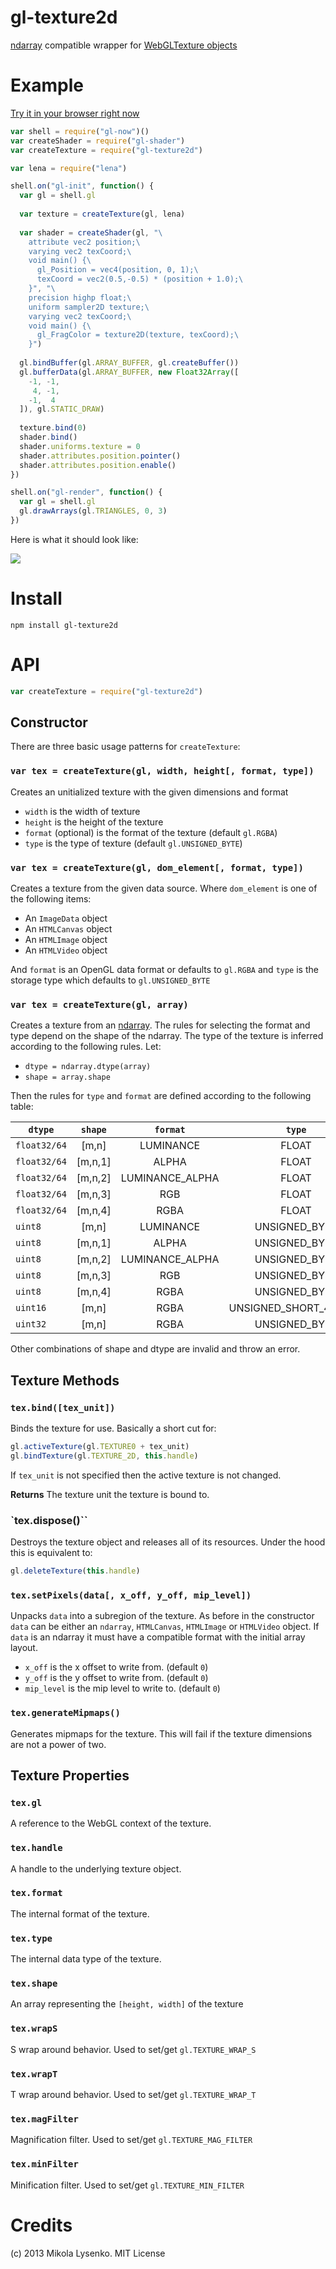 gl-texture2d
============
[ndarray](https://github.com/mikolalysenko/ndarray) compatible wrapper for [WebGLTexture objects](http://www.khronos.org/registry/webgl/specs/latest/)

# Example

[Try it in your browser right now](http://mikolalysenko.github.io/gl-texture2d/)

```javascript
var shell = require("gl-now")()
var createShader = require("gl-shader")
var createTexture = require("gl-texture2d")

var lena = require("lena")

shell.on("gl-init", function() {
  var gl = shell.gl
  
  var texture = createTexture(gl, lena)
  
  var shader = createShader(gl, "\
    attribute vec2 position;\
    varying vec2 texCoord;\
    void main() {\
      gl_Position = vec4(position, 0, 1);\
      texCoord = vec2(0.5,-0.5) * (position + 1.0);\
    }", "\
    precision highp float;\
    uniform sampler2D texture;\
    varying vec2 texCoord;\
    void main() {\
      gl_FragColor = texture2D(texture, texCoord);\
    }")
  
  gl.bindBuffer(gl.ARRAY_BUFFER, gl.createBuffer())
  gl.bufferData(gl.ARRAY_BUFFER, new Float32Array([
    -1, -1,
     4, -1,
    -1,  4
  ]), gl.STATIC_DRAW)
  
  texture.bind(0)
  shader.bind()
  shader.uniforms.texture = 0
  shader.attributes.position.pointer()
  shader.attributes.position.enable()
})

shell.on("gl-render", function() {
  var gl = shell.gl
  gl.drawArrays(gl.TRIANGLES, 0, 3)
})
```

Here is what it should look like:

<img src="https://raw.github.com/mikolalysenko/gl-texture2d/master/screenshot.png">

# Install

    npm install gl-texture2d

# API

```javascript
var createTexture = require("gl-texture2d")
```

## Constructor
There are three basic usage patterns for `createTexture`:

### `var tex = createTexture(gl, width, height[, format, type])`
Creates an unitialized texture with the given dimensions and format

* `width` is the width of texture
* `height` is the height of the texture
* `format` (optional) is the format of the texture (default `gl.RGBA`)
* `type` is the type of texture (default `gl.UNSIGNED_BYTE`)

### `var tex = createTexture(gl, dom_element[, format, type])`
Creates a texture from the given data source.  Where `dom_element` is one of the following items:

* An `ImageData` object
* An `HTMLCanvas` object
* An `HTMLImage` object
* An `HTMLVideo` object

And `format` is an OpenGL data format or defaults to `gl.RGBA` and `type` is the storage type which defaults to `gl.UNSIGNED_BYTE`

### `var tex = createTexture(gl, array)`
Creates a texture from an [ndarray](https://github.com/mikolalysenko/ndarray).  The rules for selecting the format and type depend on the shape of the ndarray.  The type of the texture is inferred according to the following rules.  Let:

* `dtype = ndarray.dtype(array)`
* `shape = array.shape`

Then the rules for `type` and `format` are defined according to the following table:

| `dtype`      | `shape`    | `format`        | `type`                 |
| ------------ |:----------:|:---------------:|:----------------------:|
| `float32/64` | [m,n]      | LUMINANCE       | FLOAT                  |
| `float32/64` | [m,n,1]    | ALPHA           | FLOAT                  |
| `float32/64` | [m,n,2]    | LUMINANCE_ALPHA | FLOAT                  |
| `float32/64` | [m,n,3]    | RGB             | FLOAT                  |
| `float32/64` | [m,n,4]    | RGBA            | FLOAT                  |
| `uint8`      | [m,n]      | LUMINANCE       | UNSIGNED_BYTE          |
| `uint8`      | [m,n,1]    | ALPHA           | UNSIGNED_BYTE          |
| `uint8`      | [m,n,2]    | LUMINANCE_ALPHA | UNSIGNED_BYTE          |
| `uint8`      | [m,n,3]    | RGB             | UNSIGNED_BYTE          |
| `uint8`      | [m,n,4]    | RGBA            | UNSIGNED_BYTE          |
| `uint16`     | [m,n]      | RGBA            | UNSIGNED_SHORT_4_4_4_4 |
| `uint32`     | [m,n]      | RGBA            | UNSIGNED_BYTE          |

Other combinations of shape and dtype are invalid and throw an error.

## Texture Methods

### `tex.bind([tex_unit])`
Binds the texture for use.  Basically a short cut for:

```javascript
gl.activeTexture(gl.TEXTURE0 + tex_unit)
gl.bindTexture(gl.TEXTURE_2D, this.handle)
```
If `tex_unit` is not specified then the active texture is not changed.

**Returns** The texture unit the texture is bound to.

### `tex.dispose()``
Destroys the texture object and releases all of its resources.  Under the hood this is equivalent to:

```javascript
gl.deleteTexture(this.handle)
```

### `tex.setPixels(data[, x_off, y_off, mip_level])`
Unpacks `data` into a subregion of the texture.  As before in the constructor `data` can be either an `ndarray`, `HTMLCanvas`, `HTMLImage` or `HTMLVideo` object.  If `data` is an ndarray it must have a compatible format with the initial array layout.

* `x_off` is the x offset to write from. (default `0`)
* `y_off` is the y offset to write from. (default `0`)
* `mip_level` is the mip level to write to. (default `0`)



### `tex.generateMipmaps()`
Generates mipmaps for the texture.  This will fail if the texture dimensions are not a power of two.

## Texture Properties

### `tex.gl`
A reference to the WebGL context of the texture.

### `tex.handle`
A handle to the underlying texture object.

### `tex.format`
The internal format of the texture.

### `tex.type`
The internal data type of the texture.

### `tex.shape`
An array representing the `[height, width]` of the texture

### `tex.wrapS`
S wrap around behavior.  Used to set/get `gl.TEXTURE_WRAP_S`

### `tex.wrapT`
T wrap around behavior.  Used to set/get `gl.TEXTURE_WRAP_T`

### `tex.magFilter`
Magnification filter.  Used to set/get `gl.TEXTURE_MAG_FILTER`

### `tex.minFilter`
Minification filter. Used to set/get `gl.TEXTURE_MIN_FILTER`

# Credits
(c) 2013 Mikola Lysenko. MIT License